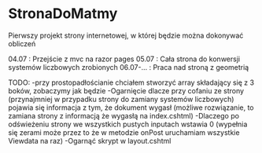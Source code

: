 # StronaDoMatmy
Pierwszy projekt strony internetowej, w której będzie można dokonywać obliczeń

04.07 : Przejście z mvc na razor pages
05.07 : Cała strona do konwersji systemów liczbowych zrobionych
06.07-... : Praca nad stroną z geometrią

TODO:
-przy prostopadłościanie chciałem stworzyć array składający się z 3 boków, zobaczymy jak będzie
-Ogarnięcie dlacze przy cofaniu ze strony (przynajmniej w przypadku strony do zamiany systemów liczbowych) pojawia się informacja z tym, że dokument wygasł (możliwe 
rozwiązanie, to zamiana strony z informacją że wygasłą na index.cshtml) 
-Dlaczego po odświeżeniu strony we wszystkich pustych inputach wstawia 0 (wypełnia się zerami może przez to że w metodzie onPost uruchamiam wszystkie Viewdata na raz)
-Ogarnąć skrypt w layout.cshtml